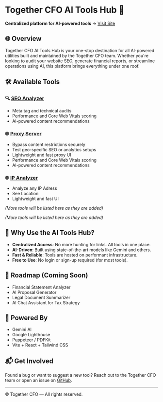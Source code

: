 # Together CFO AI Tools Hub 🤖

**Centralized platform for AI-powered tools** → [Visit Site](https://tools.togethercfo.com/)


## 🌐 Overview

Together CFO AI Tools Hub is your one-stop destination for all AI-powered utilities built and maintained by the Together CFO team. Whether you're looking to audit your website SEO, generate financial reports, or streamline operations using AI, this platform brings everything under one roof.

## 🛠️ Available Tools

### 🔍 [SEO Analyzer](https://tools.togethercfo.com/seo-analyzer)
- Meta tag and technical audits
- Performance and Core Web Vitals scoring
- AI-powered content recommendations

### 🌐 [Proxy Server](https://tools.togethercfo.com/proxy/)
- Bypass content restrictions securely
- Test geo-specific SEO or analytics setups
- Lightweight and fast proxy UI
- Performance and Core Web Vitals scoring
- AI-powered content recommendations


### 🌐 [IP Analyzer](https://tools.togethercfo.com/ip-analyzer)
- Analyze any IP Adress
- See Location
- Lightweight and fast UI

*(More tools will be listed here as they are added)*

*(More tools will be listed here as they are added)*

## 🚀 Why Use the AI Tools Hub?

- **Centralized Access**: No more hunting for links. All tools in one place.
- **AI-Driven**: Built using state-of-the-art models like Gemini and others.
- **Fast & Reliable**: Tools are hosted on performant infrastructure.
- **Free to Use**: No login or sign-up required (for most tools).

## 📌 Roadmap (Coming Soon)

- Financial Statement Analyzer
- AI Proposal Generator
- Legal Document Summarizer
- AI Chat Assistant for Tax Strategy

## 🧠 Powered By

- Gemini AI
- Google Lighthouse
- Puppeteer / PDFKit
- Vite + React + Tailwind CSS

## 📬 Get Involved

Found a bug or want to suggest a new tool? Reach out to the Together CFO team or open an issue on [GitHub](https://github.com/togethercfo).

---

© Together CFO — All rights reserved.